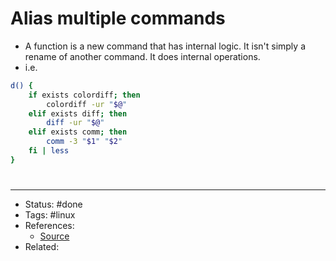 # Alias multiple commands
- A function is a new command that has internal logic. It isn't simply a rename of another command. It does internal operations.
- i.e.

```bash
d() {
    if exists colordiff; then
        colordiff -ur "$@"
    elif exists diff; then
        diff -ur "$@"
    elif exists comm; then
        comm -3 "$1" "$2"
    fi | less
}
```

#

---
- Status: #done
- Tags: #linux
- References:
	- [Source](https://stackoverflow.com/questions/756756/multiple-commands-in-an-alias-for-bash/757149#757149)
- Related:
